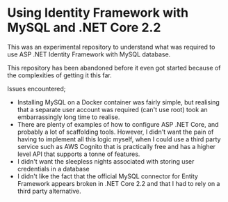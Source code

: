 # Using Identity Framework with MySQL and .NET Core 2.2

This was an experimental repository to understand what was required to use ASP .NET Identity Framework with MySQL database.

This repository has been abandoned before it even got started because of the complexities of getting it this far.

Issues encountered;

- Installing MySQL on a Docker container was fairly simple, but realising that a separate user account was required (can't use root) took an embarrassingly long time to realise. 
- There are plenty of examples of how to configure ASP .NET Core, and probably a lot of scaffolding tools.  However, I didn't want the pain of having to implement all this logic myself, when I could use a third party service such as AWS Cognito that is practically free and has a higher level API that supports a tonne of features.
- I didn't want the sleepless nights associated with storing user credentials in a database
- I didn't like the fact that the official MySQL connector for Entity Framework appears broken in .NET Core 2.2 and that I had to rely on a third party alternative.



